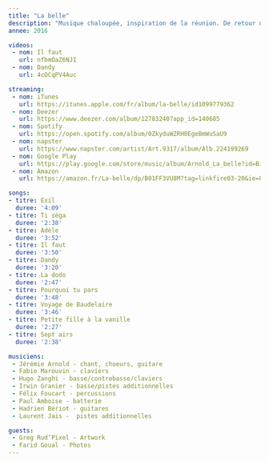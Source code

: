 ```yaml
---
title: "La belle"
description: "Musique chaloupée, inspiration de la réunion. De retour d’un exil en les terres du Sud"
annee: 2016

videos:
 - nom: Il faut
   url: nfbmOaZ6NJI
 - nom: Dandy
   url: 4cOCqPV4Auc

streaming:
 - nom: iTunes
   url: https://itunes.apple.com/fr/album/la-belle/id1099779362
 - nom: Deezer
   url: https://www.deezer.com/album/12783240?app_id=140685
 - nom: Spotify
   url: https://open.spotify.com/album/0ZkyduWZRH0EgeBmWuSaU9
 - nom: napster
   url: https://www.napster.com/artist/Art.9317/album/Alb.224199269
 - nom: Google Play
   url: https://play.google.com/store/music/album/Arnold_La_belle?id=Bimxadnfwas44tosmlsnhdfuhbi&PCamRefID=LFV_8ae71c3b908160f307a6db30341e42af
 - nom: Amazon
   url: https://amazon.fr/La-belle/dp/B01FF3VU8M?tag=linkfire03-20&ie=UTF8&linkCode=as2&ascsubtag=8ae71c3b908160f307a6db30341e42af

songs:
- titre: Exil
  duree: '4:09'
- titre: Ti séga
  duree: '2:38'
- titre: Adèle
  duree: '3:52'
- titre: Il faut
  duree: '3:50'
- titre: Dandy
  duree: '3:20'
- titre: La dodo
  duree: '2:47'
- titre: Pourquoi tu pars
  duree: '3:48'
- titre: Voyage de Baudelaire
  duree: '3:46'
- titre: Petite fille à la vanille
  duree: '2:27'
- titre: Sept airs
  duree: '2:38'

musiciens:
 - Jérémie Arnold - chant, choeurs, guitare
 - Fabio Marouvin - claviers
 - Hugo Zanghi - basse/contrebasse/claviers
 - Irwin Granier - basse/pistes additionnelles
 - Félix Foucart - percussions
 - Paul Amboise - batterie
 - Hadrien Bériot - guitares
 - Laurent Jais -  pistes additionnelles

guests:
 - Greg Rud’Pixel - Artwork
 - Farid Goual - Photos
---
```

